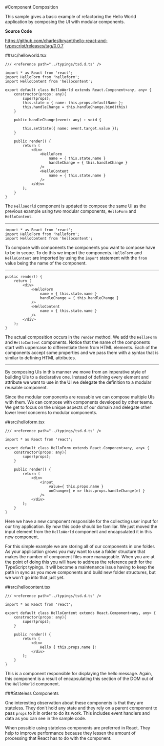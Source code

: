 #Component Composition

This sample gives a basic example of refactoring the Hello World application by composing the UI with modular components.

**Source Code** 

https://github.com/charleslbryant/hello-react-and-typescript/releases/tag/0.0.7

##src/helloworld.tsx

```
/// <reference path="../typings/tsd.d.ts" />

import * as React from 'react';
import HelloForm from 'helloform';
import HelloContent from 'hellocontent';

export default class HelloWorld extends React.Component<any, any> {
    constructor(props: any){
        super(props);
        this.state = { name: this.props.defaultName };
        this.handleChange = this.handleChange.bind(this)
    }
    
    public handleChange(event: any) : void {
        
        this.setState({ name: event.target.value });
    }

	public render() {
		return (
            <div>
                <HelloForm 
                    name = { this.state.name }
                    handleChange = { this.handleChange } 
                />
                <HelloContent 
                    name = { this.state.name }
                />
            </div>
        );
	}
}

```

The `HelloWorld` component is updated to compose the same UI as the previous example using two modular components, `HelloForm` and `HelloContent`.

----

```
import * as React from 'react';
import HelloForm from 'helloform';
import HelloContent from 'hellocontent';
```

To compose with components the components you want to compose have to be in scope. To do this we import the components. `HelloForm` and `HelloContent` are imported by using the `import` statement with the `from` value being the name of the component.

---

```
public render() {
	return (
        <div>
            <HelloForm 
                name = { this.state.name }
                handleChange = { this.handleChange } 
            />
            <HelloContent 
                name = { this.state.name }
            />
        </div>
    );
}
```

The actual composition occurs in the `render` method. We add the `HelloForm` and `HelloContent` components. Notice that the name of the components start with uppercase to differentiate them from HTML elements. Each of the components accept some properties and we pass them with a syntax that is similar to defining HTML attributes.

---

By composing UIs in this manner we move from an imperative style of building UIs to a declarative one. Instead of defining every element and attribute we want to use in the UI we delegate the definition to a modular reusable component. 

Since the modular components are reusable we can compose multiple UIs with them. We can compose with components developed by other teams. We get to focus on the unique aspects of our domain and delegate other lower level concerns to modular components.

##src/helloform.tsx

```
/// <reference path="../typings/tsd.d.ts" />

import * as React from 'react';

export default class HelloForm extends React.Component<any, any> {
    constructor(props: any){
        super(props);
    }

	public render() {
		return (
            <div>
                <input 
                    value={ this.props.name }
                    onChange={ e => this.props.handleChange(e) }
                />
            </div>
        );
	}
}
```
Here we have a new component responsible for the collecting user input for our tiny application. By now this code should be familiar. We just moved the input element from the `HelloWorld` component and encapsulated it in this new component. 

For this simple example we are storing all of our components in one folder. As your application grows you may want to use a folder structure that makes the number of component files more manageable. When you are at the point of doing this you will have to address the reference path for the TypeScript typings. It will become a maintenance issue having to keep the path in sync as you move components and build new folder structures, but we won't go into that just yet.

##src/hellocontent.tsx

```
/// <reference path="../typings/tsd.d.ts" />

import * as React from 'react';

export default class HelloContent extends React.Component<any, any> {
    constructor(props: any){
        super(props);
    }

	public render() {
		return (
            <div>
                Hello { this.props.name }!
            </div>
        );
	}
}
```
This is a component responsible for displaying the hello message. Again, this component is a result of encapsulating this section of the DOM out of the `HelloWorld` component.

###Stateless Components

One interesting observation about these components is that they are stateless. They don't hold any state and they rely on a parent component to pass `props` to it in order to do its work. This includes event handlers and data as you can see in the sample code. 

When possible using stateless components are preferred in React. They help to improve performance because they lessen the amount of processing that React has to do with the component.

